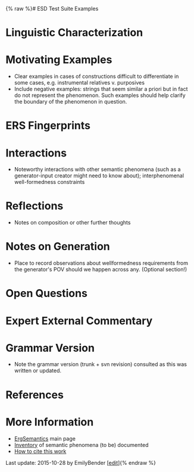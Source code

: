 {% raw %}# ESD Test Suite Examples

# Linguistic Characterization

# Motivating Examples

- Clear examples in cases of constructions difficult to differentiate
in some cases, e.g. instrumental relatives v. purposives
- Include negative examples: strings that seem similar a priori but in
fact do not represent the phenomenon. Such examples should help
clarify the boundary of the phenomenon in question.

# ERS Fingerprints

# Interactions

- Noteworthy interactions with other semantic phenomena (such as a
generator-input creator might need to know about); interphenomenal
well-formedness constraints

# Reflections

- Notes on composition or other further thoughts

# Notes on Generation

- Place to record observations about wellformedness requirements from
the generator's POV should we happen across any. (Optional section!)

# Open Questions

# Expert External Commentary

# Grammar Version

- Note the grammar version (trunk + svn revision) consulted as this
was written or updated.

# References

# More Information

- [ErgSemantics](https://blog.inductorsoftware.com/docsproto/erg/ErgSemantics) main page
- [Inventory](https://blog.inductorsoftware.com/docsproto/erg/ErgSemantics_Inventory) of semantic phenomena (to be)
documented
- [How to cite this work](https://blog.inductorsoftware.com/docsproto/erg/ErgSemantics_HowToCite)

Last update: 2015-10-28 by EmilyBender [[edit](https://github.com/delph-in/docs/wiki/ErgSemantics_Template/_edit)]{% endraw %}